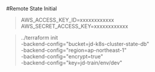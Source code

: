 #Remote State Initial

>AWS_ACCESS_KEY_ID=xxxxxxxxxxxx
AWS_SECRET_ACCESS_KEY=xxxxxxxxxxxx

>../terraform init \
    -backend-config="bucket=jd-k8s-cluster-state-db" \
    -backend-config="region=ap-northeast-1" \
    -backend-config="encrypt=true" \
    -backend-config="key=jd-train/env/dev"